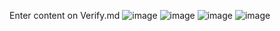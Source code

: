 Enter content on Verify.md
![image](https://github.com/user-attachments/assets/91d7e401-fe3e-4fc9-855f-dc209dcc32df)
![image](https://github.com/user-attachments/assets/b2a4da08-a03e-4d2a-ab99-e1696d46e5cb)
![image](https://github.com/user-attachments/assets/2658554f-f254-4880-8e8c-52cbf422d710)
![image](https://github.com/user-attachments/assets/7b86092a-cecb-47e2-b44d-82743651b2d4)
